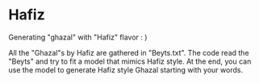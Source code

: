 # Hafiz
Generating "ghazal" with "Hafiz" flavor : )

All the "Ghazal"s by Hafiz are gathered in "Beyts.txt". The code read the "Beyts" and try to fit a model that mimics Hafiz style. At the end, you can use the model to generate Hafiz style Ghazal starting with your words. 
